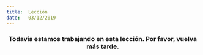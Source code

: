 ```yaml
---
title:  Lección
date:   03/12/2019
---
```


### <center>Todavía estamos trabajando en esta lección. Por favor, vuelva más tarde.</center>